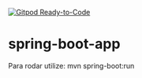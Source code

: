 [![Gitpod Ready-to-Code](https://img.shields.io/badge/Gitpod-Ready--to--Code-blue?logo=gitpod)](https://gitpod.io/#https://github.com/mineda/spring-boot-app)

# spring-boot-app


Para rodar utilize: mvn spring-boot:run